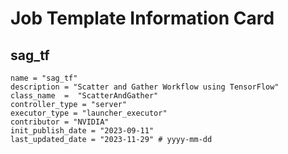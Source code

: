 # Job Template Information Card

## sag_tf
    name = "sag_tf"
    description = "Scatter and Gather Workflow using TensorFlow" 
    class_name  =  "ScatterAndGather"
    controller_type = "server"
    executor_type = "launcher_executor"
    contributor = "NVIDIA"
    init_publish_date = "2023-09-11"
    last_updated_date = "2023-11-29" # yyyy-mm-dd
